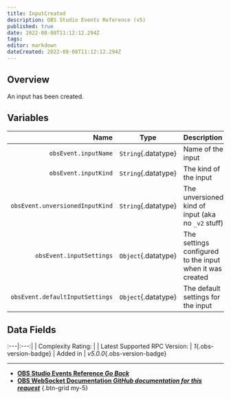```yaml
---
title: InputCreated
description: OBS Studio Events Reference (v5)
published: true
date: 2022-08-08T11:12:12.294Z
tags: 
editor: markdown
dateCreated: 2022-08-08T11:12:12.294Z
---
```


## Overview
An input has been created.

## Variables
Name | Type | Description | 
----:|:----:|:------------|
`obsEvent.inputName` | `String`{.datatype} | Name of the input
`obsEvent.inputKind` | `String`{.datatype} | The kind of the input
`obsEvent.unversionedInputKind` | `String`{.datatype} | The unversioned kind of input (aka no `_v2` stuff)
`obsEvent.inputSettings` | `Object`{.datatype} | The settings configured to the input when it was created
`obsEvent.defaultInputSettings` | `Object`{.datatype} | The default settings for the input

## Data Fields
:---|:---:|
| Complexity Rating: | <span class="stars stars--2"></span>
| Latest Supported RPC Version: | *1*{.obs-version-badge}
| Added in | *v5.0.0*{.obs-version-badge}

---

- [<i class="mdi mdi-chevron-left"></i>**OBS Studio Events Reference *Go Back***](/en/Broadcasters/OBS/Events)
- [<i class="mdi mdi-github"></i> **OBS WebSocket Documentation *GitHub documentation for this request***](https://github.com/obsproject/obs-websocket/blob/master/docs/generated/protocol.md#inputcreated)
{.btn-grid my-5}